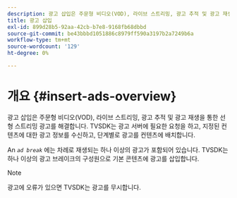 ```yaml
---
description: 광고 삽입은 주문형 비디오(VOD), 라이브 스트리밍, 광고 추적 및 광고 재생을 통한 선형 스트리밍 광고를 해결합니다. TVSDK는 광고 서버에 필요한 요청을 하고, 지정된 컨텐츠에 대한 광고 정보를 수신하고, 단계별로 광고를 컨텐츠에 배치합니다.
title: 광고 삽입
exl-id: 899d28b5-92aa-42cb-b7e8-9168fb68dbbd
source-git-commit: be43bbbd1051886c8979ff590a3197b2a7249b6a
workflow-type: tm+mt
source-wordcount: '129'
ht-degree: 0%

---
```


# 개요 {#insert-ads-overview}

광고 삽입은 주문형 비디오(VOD), 라이브 스트리밍, 광고 추적 및 광고 재생을 통한 선형 스트리밍 광고를 해결합니다. TVSDK는 광고 서버에 필요한 요청을 하고, 지정된 컨텐츠에 대한 광고 정보를 수신하고, 단계별로 광고를 컨텐츠에 배치합니다.

An *`ad break`* 에는 차례로 재생되는 하나 이상의 광고가 포함되어 있습니다. TVSDK는 하나 이상의 광고 브레이크의 구성원으로 기본 콘텐츠에 광고를 삽입합니다.

>[!NOTE]
>
>광고에 오류가 있으면 TVSDK는 광고를 무시합니다.
